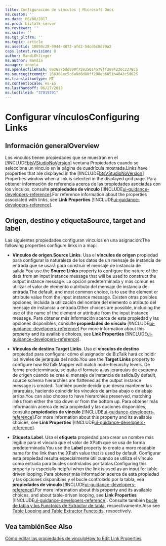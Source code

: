 ```yaml
---
title: Configuración de vínculos | Microsoft Docs
ms.custom: ''
ms.date: 06/08/2017
ms.prod: biztalk-server
ms.reviewer: ''
ms.suite: ''
ms.tgt_pltfrm: ''
ms.topic: article
ms.assetid: 10050c28-0944-4073-afd2-54cd6c8d79a2
caps.latest.revision: 8
author: MandiOhlinger
ms.author: mandia
manager: anneta
ms.openlocfilehash: 9926a7bdd890f75935014a79ff3994230c2378c6
ms.sourcegitcommit: 266308ec5c6a9d8d80ff298ee6051b4843c5d626
ms.translationtype: MT
ms.contentlocale: es-ES
ms.lasthandoff: 06/27/2018
ms.locfileid: "37015701"
---
```

# <a name="configuring-links"></a><span data-ttu-id="791fd-102">Configurar vínculos</span><span class="sxs-lookup"><span data-stu-id="791fd-102">Configuring Links</span></span>

## <a name="overview"></a><span data-ttu-id="791fd-103">Información general</span><span class="sxs-lookup"><span data-stu-id="791fd-103">Overview</span></span>
<span data-ttu-id="791fd-104">Los vínculos tienen propiedades que se muestran en el [!INCLUDE[btsVStudioNoVersion](../includes/btsvstudionoversion-md.md)] ventana Propiedades cuando se selecciona un vínculo en la página de cuadrícula mostrada.</span><span class="sxs-lookup"><span data-stu-id="791fd-104">Links have properties that are displayed in the [!INCLUDE[btsVStudioNoVersion](../includes/btsvstudionoversion-md.md)] Properties window when a link is selected in the displayed grid page.</span></span> <span data-ttu-id="791fd-105">Para obtener información de referencia acerca de las propiedades asociadas con los vínculos, consulte **propiedades de vínculo** [!INCLUDE[ui-guidance-developers-reference](../includes/ui-guidance-developers-reference.md)].</span><span class="sxs-lookup"><span data-stu-id="791fd-105">For reference information about the properties associated with links, see **Link Properties** [!INCLUDE[ui-guidance-developers-reference](../includes/ui-guidance-developers-reference.md)].</span></span> 

## <a name="source-target-and-label"></a><span data-ttu-id="791fd-106">Origen, destino y etiqueta</span><span class="sxs-lookup"><span data-stu-id="791fd-106">Source, target and label</span></span>  
 <span data-ttu-id="791fd-107">Las siguientes propiedades configuran vínculos en una asignación:</span><span class="sxs-lookup"><span data-stu-id="791fd-107">The following properties configure links in a map:</span></span>  
  
- <span data-ttu-id="791fd-108">**Vínculos de origen**.</span><span class="sxs-lookup"><span data-stu-id="791fd-108">**Source Links**.</span></span> <span data-ttu-id="791fd-109">Usa el **vínculos de origen** propiedad para configurar la naturaleza de los datos de un mensaje de instancia de entrada que se usará para construir el mensaje de instancia de salida.</span><span class="sxs-lookup"><span data-stu-id="791fd-109">You use the **Source Links** property to configure the nature of the data from an input instance message that will be used to construct the output instance message.</span></span> <span data-ttu-id="791fd-110">La opción predeterminada y más común es utilizar el valor de elemento o atributo del mensaje de instancia de entrada.</span><span class="sxs-lookup"><span data-stu-id="791fd-110">The default, and most common choice, is to use the element or attribute value from the input instance message.</span></span> <span data-ttu-id="791fd-111">Existen otras posibles opciones, incluida la utilización del nombre del elemento o atributo del mensaje de instancia a entrada.</span><span class="sxs-lookup"><span data-stu-id="791fd-111">Other choices are possible, including the use of the name of the element or attribute from the input instance message.</span></span> <span data-ttu-id="791fd-112">Para obtener más información acerca de esta propiedad y las opciones disponibles, consulte **propiedades de vínculo** [!INCLUDE[ui-guidance-developers-reference](../includes/ui-guidance-developers-reference.md)].</span><span class="sxs-lookup"><span data-stu-id="791fd-112">For more information about this property and its available choices, see **Link Properties** [!INCLUDE[ui-guidance-developers-reference](../includes/ui-guidance-developers-reference.md)].</span></span>
  
- <span data-ttu-id="791fd-113">**Vínculos de destino**.</span><span class="sxs-lookup"><span data-stu-id="791fd-113">**Target Links**.</span></span> <span data-ttu-id="791fd-114">Usa el **vínculos de destino** propiedad para configurar cómo el asignador de BizTalk hará coincidir los niveles de jerarquía del nodo.</span><span class="sxs-lookup"><span data-stu-id="791fd-114">You use the **Target Links** property to configure how BizTalk Mapper will match node-hierarchy levels.</span></span> <span data-ttu-id="791fd-115">De forma predeterminada, se quita el formato a las jerarquías de esquema de origen cuando se crea el mensaje de instancia de salida.</span><span class="sxs-lookup"><span data-stu-id="791fd-115">By default, source schema hierarchies are flattened as the output instance message is created.</span></span> <span data-ttu-id="791fd-116">También puede decidir que desea mantener las jerarquías, haciendo coincidir los vínculos de arriba abajo o de abajo arriba.</span><span class="sxs-lookup"><span data-stu-id="791fd-116">You can also choose to have hierarchies preserved, matching links from either the top down or from the bottom up.</span></span> <span data-ttu-id="791fd-117">Para obtener más información acerca de esta propiedad y las opciones disponibles, consulte **propiedades de vínculo** [!INCLUDE[ui-guidance-developers-reference](../includes/ui-guidance-developers-reference.md)].</span><span class="sxs-lookup"><span data-stu-id="791fd-117">For more information about this property and its available choices, see **Link Properties** [!INCLUDE[ui-guidance-developers-reference](../includes/ui-guidance-developers-reference.md)].</span></span>
  
- <span data-ttu-id="791fd-118">**Etiqueta**.</span><span class="sxs-lookup"><span data-stu-id="791fd-118">**Label**.</span></span> <span data-ttu-id="791fd-119">Usa el **etiqueta** propiedad para crear un nombre más legible para el vínculo que el valor de XPath que se usa de forma predeterminada.</span><span class="sxs-lookup"><span data-stu-id="791fd-119">You use the **Label** property to create a more readable name for the link than the XPath value that is used by default.</span></span> <span data-ttu-id="791fd-120">Configurar esta propiedad resulta especialmente útil cuando se utiliza el vínculo como entrada para bucles controlados por tablas.</span><span class="sxs-lookup"><span data-stu-id="791fd-120">Configuring this property is especially helpful when the link is used as an input for table-driven looping.</span></span> <span data-ttu-id="791fd-121">Para obtener más información acerca de esta propiedad y las opciones disponibles y el bucle controlado por la tabla, vea **propiedades de vínculo** [!INCLUDE[ui-guidance-developers-reference](../includes/ui-guidance-developers-reference.md)].</span><span class="sxs-lookup"><span data-stu-id="791fd-121">For more information about this property and its available choices, and about table-driven looping, see **Link Properties** [!INCLUDE[ui-guidance-developers-reference](../includes/ui-guidance-developers-reference.md)].</span></span> <span data-ttu-id="791fd-122">Consulte también [bucle de tabla y los Functoids de Extractor de tabla](../core/table-looping-and-table-extractor-functoids.md), respectivamente.</span><span class="sxs-lookup"><span data-stu-id="791fd-122">Also see [Table Looping and Table Extractor Functoids](../core/table-looping-and-table-extractor-functoids.md), respectively.</span></span>  
  
## <a name="see-also"></a><span data-ttu-id="791fd-123">Vea también</span><span class="sxs-lookup"><span data-stu-id="791fd-123">See Also</span></span>  
  [<span data-ttu-id="791fd-124">Cómo editar las propiedades de vínculo</span><span class="sxs-lookup"><span data-stu-id="791fd-124">How to Edit Link Properties</span></span>](../core/how-to-edit-link-properties.md)